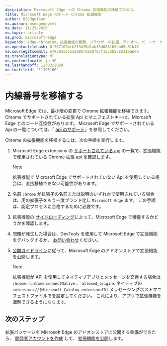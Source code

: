 ```yaml
---
description: Microsoft Edge への Chrome 拡張機能の移植プロセス。
title: Microsoft Edge のポート Chrome 拡張機能
author: MSEdgeTeam
ms.author: msedgedevrel
ms.date: 11/25/2020
ms.topic: article
ms.prod: microsoft-edge
keywords: edge-chromium、拡張機能の開発、ブラウザーの拡張、アドオン、パートナーセンター、開発者
ms.openlocfilehash: 0f767107bfb259476d1ab35d081fb9bb05c81b46
ms.sourcegitcommit: e79503c6c53ea9b7de58f8cf1532b5c82116a6eb
ms.translationtype: MT
ms.contentlocale: ja-JP
ms.lasthandoff: 12/03/2020
ms.locfileid: "11195160"
---
```

# 内線番号を移植する  

Microsoft Edge では、最小限の変更で Chrome 拡張機能を移植できます。  Chrome でサポートされている拡張 Api とマニフェストキーは、Microsoft Edge とのコード互換性があります。  Microsoft Edge でサポートされている Api の一覧については、「 [api のサポート][ExtensionApiSupport]」を参照してください。  

Chrome の拡張機能を移植するには、次の手順を実行します。  

1.  Microsoft Edge extensions の [サポートされている api][ExtensionApiSupport] の一覧で、拡張機能で使用されている Chrome 拡張 api を確認します。  
    
    > [!NOTE]
    > 拡張機能で Microsoft Edge でサポートされていない Api を使用している場合は、直接移植できない可能性があります。  
    
1.  名前 `Chrome` が拡張子の名前または説明のいずれかで使用されている場合は、用の拡張子をもう一度ブランド化し `Microsoft Edge` ます。  この手順は、認定プロセスに合格するために必要です。  
1.  拡張機能の [サイドローディング][ExtensionsGettingStartedExtensionSideloading]によって、Microsoft Edge で機能するかどうかを確認します。  
1.  問題が発生した場合は、DevTools を使用して Microsoft Edge で拡張機能をデバッグするか、 [お問い合わせ][mailtoExtensionMicrosoft]ください。  
1.  [公開ガイドライン][ExtensionsPublishPublishExtension]に従って、Microsoft Edge のアドオンストアで拡張機能を公開します。  
    
    > [!NOTE]
    > 拡張機能が API を使用してネイティブアプリとメッセージを交換する場合は `chrome.runtime.connectNative` 、 `allowed_origins` ネイティブの `extension://[Microsoft-Catalog-extensionID]` メッセージングホストマニフェストファイルでを設定してください。  これにより、アプリで拡張機能を識別できるようになります。  
    
## 次のステップ  

拡張パッケージを Microsoft Edge のアドオンストアに公開する準備ができたら、 [開発者アカウントを作成][ExtensionsPublishCreateDevAccount] して、 [拡張機能を公開][ExtensionsPublishPublishExtension]します。  

<!-- links -->  

[ExtensionApiSupport]: ./api-support.md "API サポート |Microsoft ドキュメント"  
[ExtensionsGettingStartedExtensionSideloading]: ../getting-started/extension-sideloading.md "内線番号をサイドローディング |Microsoft ドキュメント"  
[ExtensionsPublishCreateDevAccount]: ../publish/create-dev-account.md "開発者登録 |Microsoft ドキュメント"  
[ExtensionsPublishPublishExtension]: ../publish/publish-extension.md "拡張機能を公開する |Microsoft ドキュメント"  

[ChromeDeveloperWebStorePayments]: https://developer.chrome.com/webstore/one_time_payments "1回限りの支払い |Chrome 開発者"  

[mailtoExtensionMicrosoft]: mailto:ext_dev_support@microsoft.com "ext_dev_support@microsoft.com"  
